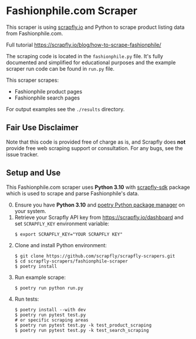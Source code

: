 # Fashionphile.com Scraper

This scraper is using [scrapfly.io](https://scrapfly.io/) and Python to scrape product listing data from Fashionphile.com. 

Full tutorial <https://scrapfly.io/blog/how-to-scrape-fashionphile/>

The scraping code is located in the `fashionphile.py` file. It's fully documented and simplified for educational purposes and the example scraper run code can be found in `run.py` file.

This scraper scrapes:
- Fashionphile product pages
- Fashionphile search pages

For output examples see the `./results` directory.

## Fair Use Disclaimer

Note that this code is provided free of charge as is, and Scrapfly does __not__ provide free web scraping support or consultation. For any bugs, see the issue tracker.

## Setup and Use

This Fashionphile.com scraper uses __Python 3.10__ with [scrapfly-sdk](https://pypi.org/project/scrapfly-sdk/) package which is used to scrape and parse Fashionphile's data.

0. Ensure you have __Python 3.10__ and [poetry Python package manager](https://python-poetry.org/docs/#installation) on your system.
1. Retrieve your Scrapfly API key from <https://scrapfly.io/dashboard> and set `SCRAPFLY_KEY` environment variable:
    ```shell
    $ export SCRAPFLY_KEY="YOUR SCRAPFLY KEY"
    ```
2. Clone and install Python environment:
    ```shell
    $ git clone https://github.com/scrapfly/scrapfly-scrapers.git
    $ cd scrapfly-scrapers/fashionphile-scraper
    $ poetry install
    ```
3. Run example scrape:
    ```shell
    $ poetry run python run.py
    ```
4. Run tests:
    ```shell
    $ poetry install --with dev
    $ poetry run pytest test.py
    # or specific scraping areas
    $ poetry run pytest test.py -k test_product_scraping
    $ poetry run pytest test.py -k test_search_scraping
    ```

